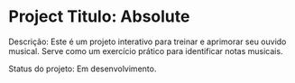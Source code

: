 # Project Titulo: Absolute

Descrição:
Este é um projeto interativo para treinar e aprimorar seu ouvido musical. Serve como um exercício prático para identificar notas musicais.

Status do projeto: Em desenvolvimento.